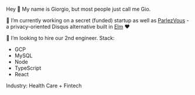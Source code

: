 Hey 👋 My name is Giorgio, but most people just call me Gio.

🔭 I’m currently working on a secret (funded) startup as well as [ParlezVous](https://demo.parlezvous.io) - a privacy-oriented Disqus alternative built in [Elm](https://elm-lang.org) ❤️


👯 I’m looking to hire our 2nd engineer. Stack:

- GCP
- MySQL
- Node
- TypeScript
- React

Industry: Health Care + Fintech
